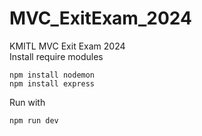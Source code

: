 # MVC_ExitExam_2024
KMITL MVC Exit Exam 2024 <br>
Install require modules <br>
```
npm install nodemon
npm install express
```
Run with <br>
```
npm run dev 
```
